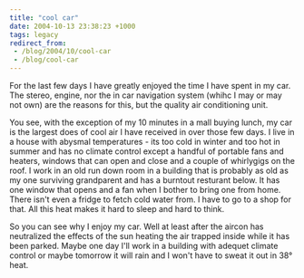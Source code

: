 ```yaml
---
title: "cool car"
date: 2004-10-13 23:38:23 +1000
tags: legacy
redirect_from:
 - /blog/2004/10/cool-car
 - /blog/cool-car
---
```


For the last few days I have greatly enjoyed the time I have spent in my car. The stereo, engine, nor the in car navigation system (whihc I may or may not own) are the reasons for this, but the quality air conditioning unit.



You see, with the exception of my 10 minutes in a mall buying lunch, my car is the largest does of cool air I have received in over those few days. I live in a house with abysmal temperatures - its too cold in winter and too hot in summer and has no climate control except a handful of portable fans and heaters, windows that can open and close and a couple of whirlygigs on the roof. I work in an old run down room in a building that is probably as old as my one surviving grandparent and has a burntout resturant below. It has one window that opens and a fan when I bother to bring one from home. There isn't even a fridge to fetch cold water from. I have to go to a shop for that. All this heat makes it hard to sleep and hard to think.



So you can see why I enjoy my car. Well at least after the aircon has neutralized the effects of the sun heating the air trapped inside while it has been parked. Maybe one day I'll work in a building with adequet climate control or maybe tomorrow it will rain and I won't have to sweat it out in 38&deg; heat.

